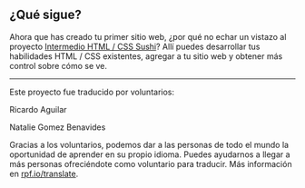 ## ¿Qué sigue?

Ahora que has creado tu primer sitio web, ¿por qué no echar un vistazo al proyecto [Intermedio HTML / CSS Sushi](https://projects.raspberrypi.org/es-LA/projects/cd-intermediate-html-css-sushi/)? Allí puedes desarrollar tus habilidades HTML / CSS existentes, agregar a tu sitio web y obtener más control sobre cómo se ve.


***
Este proyecto fue traducido por voluntarios:

Ricardo Aguilar

Natalie Gomez Benavides

Gracias a los voluntarios, podemos dar a las personas de todo el mundo la oportunidad de aprender en su propio idioma. Puedes ayudarnos a llegar a más personas ofreciéndote como voluntario para traducir. Más información en [rpf.io/translate](https://rpf.io/translate).